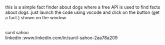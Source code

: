 this is a simple fact finder about dogs where a free API is used to find facts about dogs .just launch the code using vscode and click on the button (get a  fact ) shown on the window 

<br>
sunil sahoo
<br>
linkedin :www.linkedin.com/in/sunil-sahoo-2aa78a209
